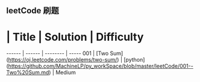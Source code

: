 
## leetCode 刷题

#  | Title   | Solution | Difficulty
------ | ------ | -------- | -----
001 | [Two Sum] (https://oj.leetcode.com/problems/two-sum/) | [python] (https://github.com/MachineLP/py_workSpace/blob/master/leetCode/001--Two%20Sum.md) | Medium



